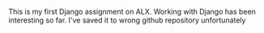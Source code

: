 This is my first Django assignment on ALX. Working with Django has been interesting so far.
I've saved it to wrong github repository unfortunately